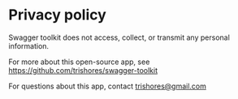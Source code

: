 # Privacy policy

Swagger toolkit does not access, collect, or transmit any personal information.

For more about this open-source app, see https://github.com/trishores/swagger-toolkit

For questions about this app, contact trishores@gmail.com
